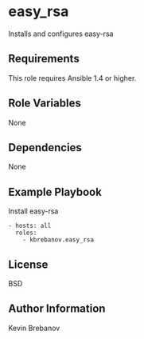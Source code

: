 easy_rsa
========

Installs and configures easy-rsa

Requirements
------------

This role requires Ansible 1.4 or higher.

Role Variables
--------------

None

Dependencies
------------

None

Example Playbook
----------------

Install easy-rsa
```
- hosts: all
  roles:
    - kbrebanov.easy_rsa
```

License
-------

BSD

Author Information
------------------

Kevin Brebanov
